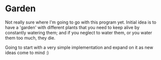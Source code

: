 <h1>Garden</h1>

Not really sure where I'm going to go with this program yet. Initial idea is to have a 'garden' with different plants that you need to keep alive by constantly watering them; and if you neglect to water them, or you water them too much, they die.

Going to start with a very simple implementation and expand on it as new ideas come to mind :)
